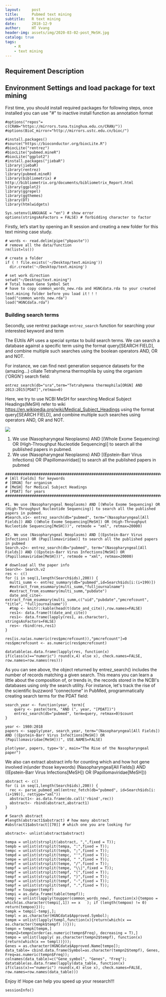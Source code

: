 ```yaml
---
layout:     post
title:      Pubmed text mining
subtitle:   R text mining
date:       2018-12-9
author:     HT Vvang
header-img: assets/img/2020-03-02-post_MeSH.jpg
catalog: true
tags:
    - R
    - text mining
---
```


## Requirement Description
## Environment Settings and load package for text mining

First time, you should install required packages for following steps,
once installed you can use "#" to inactive install function as annotation format

```{r}
#options("repos"= c(CRAN="https://mirrors.tuna.tsinghua.edu.cn/CRAN/"))
#options(BioC_mirror="http://mirrors.ustc.edu.cn/bioc/")

#install.packages()
#source("https://bioconductor.org/biocLite.R")
#biocLite("rentrez")
#biocLite("pubmed.mineR")
#biocLite("ggplot2")
#install.packages("jiebaR")
library(jiebaR)
library(rentrez)
library(pubmed.mineR)
library(bibliometrix) # http://bibliometrix.org/documents/bibliometrix_Report.html
library(ggplot2)
library(ggrepel)
library(ggthemes)
library(DT)
library(htmlwidgets)

Sys.setenv(LANGUAGE = "en") # show error 
options(stringsAsFactors = FALSE) # forbidding character to factor
```

Firstly, let’s start by opening an R session and creating a new folder for this text mining case study.

```{r}
# words <- read.delim(pipe("pbpaste"))
# remove all the data/function
rm(list=ls())

# create a folder
if ( ! file.exists('~/Desktop/text.mining'))
  dir.create('~/Desktop/text.mining')

# set work direction
setwd("~/Desktop/text.mining")
# Total human Gene Symbol Set
# have to copy common_words_new.rda and HGNCdata.rda to your created text.mining folder before you load it！！！
load("common_words_new.rda") 
load("HGNCdata.rda")
```
### Building search terms
Secondly, use rentrez package `entrez_search` function for searching your interested keyword and term

The EUtils API uses a special syntax to build search terms. We can search a database against a specific term using the format query[SEARCH FIELD], and combine multiple such searches using the boolean operators AND, OR and NOT.

For instance, we can find next generation sequence datasets for the (amazing…) ciliate Tetrahymena thermophila by using the organism ('ORGN') search field:

```{r}
entrez_search(db="sra",term="Tetrahymena thermophila[ORGN] AND 2013:2015[PDAT]",retmax=0)
```

Here, we try to use NCBI MeSH for searching
Medical Subject Headings(MeSH) refer to wiki <https://en.wikipedia.org/wiki/Medical_Subject_Headings>
using the format query[SEARCH FIELD], and combine multiple such searches using operators AND, OR and NOT.

![](‘https://xchromosome219.github.io/assets/img/2020-03-02-post_MeSH.png’)

1. We use (Nasopharyngeal Neoplasms) AND [(Whole Exome Sequencing) OR (High-Throughput Nucleotide Sequencing)] to search all the published papers in pubmed.
2. We use (Nasopharyngeal Neoplasms) AND [(Epstein-Barr Virus Infections) OR (Papillomaviridae)] to search all the published papers in pubmed

```{r}
#######################################################################
# [All Fields] for keywords
# [ORGN] for organism
# [MeSH] for Medical Subject Headings
# [PDAT] for years
#######################################################################

#1. We use (Nasopharyngeal Neoplasms) AND [(Whole Exome Sequencing) OR (High-Throughput Nucleotide Sequencing)] to search all the published papers in pubmed.
#Search.v1<- entrez_search(db="pubmed", term="(Nasopharyngeal[All Fields]) AND ((Whole Exome Sequencing[MeSH]) OR (High-Throughput Nucleotide Sequencing[MeSH]))", retmode = "xml", retmax=20000)

#2. We use (Nasopharyngeal Neoplasms) AND [(Epstein-Barr Virus Infections) OR (Papillomaviridae)] to search all the published papers in pubmed
Search.v2<- entrez_search(db="pubmed", term="(Nasopharyngeal[All Fields]) AND ((Epstein-Barr Virus Infections[MeSH]) OR (Papillomaviridae[MeSH]))", retmode = "xml", retmax=20000)

# download all the paper info
Search<- Search.v2
res <- c()
for (i in seq(1,length(Search$ids),200)) {
  multi_summ <- entrez_summary(db="pubmed",id=Search$ids[i:(i+199)])
  #extract_from_esummary(multi_summ,"fulljournalname")
  #extract_from_esummary(multi_summ,"pubdate")
  date_and_cite<- extract_from_esummary(multi_summ,c("uid","pubdate","pmcrefcount", "title", "fulljournalname"))
  #tmp <- knitr::kable(head(t(date_and_cite)),row.names=FALSE)
  res1<- data.frame(t(date_and_cite))
  res1<- data.frame(lapply(res1, as.character), stringsAsFactors=FALSE)
  res<- rbind(res,res1)
}

res[is.na(as.numeric(res$pmcrefcount)),"pmcrefcount"]=0
res$pmcrefcount <- as.numeric(res$pmcrefcount)

datatable(as.data.frame(lapply(res, function(x) if(class(x)=="numeric") round(x,4) else x), check.names=FALSE, row.names=row.names(res)))
```

As you can see above, the object returned by entrez_search() includes the number of records matching a given search. This means you can learn a little about the composition of, or trends in, the records stored in the NCBI's databases using only the search utility. For instance, let's track the rise of the scientific buzzword “connectome” in PubMed, programmatically creating search terms for the PDAT field:

```{r}
search_year <- function(year, term){
    query <- paste(term, "AND (", year, "[PDAT])")
    entrez_search(db="pubmed", term=query, retmax=0)$count
}

year <- 1980:2018
papers <- sapply(year, search_year, term="(Nasopharyngeal[All Fields]) AND ((Epstein-Barr Virus Infections[MeSH]) OR (Papillomaviridae[MeSH]))", USE.NAMES=FALSE)

plot(year, papers, type='b', main="The Rise of the Nasopharyngeal paper")

```

We also can extract abstract info for counting which and how hot gene involved in(under those keywords) (Nasopharyngeal[All Fields]) AND ((Epstein-Barr Virus Infections[MeSH]) OR (Papillomaviridae[MeSH]))

```{r}
abstract <- c()
for (i in seq(1,length(Search$ids),200)) {
  rec <- parse_pubmed_xml(entrez_fetch(db="pubmed", id=Search$ids[i:(i+199)], rettype="xml"))
  abstract1<- as.data.frame(do.call('rbind',rec))
  abstract<- rbind(abstract,abstract1)
}

# Search abstract
#length(abstract1$abstract) # how many abstract
#abstract1$abstract[[70]] # which one you are looking for

abstract<- unlist(abstract$abstract)

tempa = unlist(strsplit(abstract, ",",fixed = T));
tempb = unlist(strsplit(tempa, ":",fixed = T));
tempc = unlist(strsplit(tempb, ";",fixed = T));
tempd = unlist(strsplit(tempc, "'",fixed = T));
tempe = unlist(strsplit(tempd, " ",fixed = T));
tempf = unlist(strsplit(tempe, "/",fixed = T));
tempf = unlist(strsplit(tempe, "\\|",fixed = T));
tempf = unlist(strsplit(tempf, "(",fixed = T));
tempf = unlist(strsplit(tempf, ")",fixed = T));
tempf = unlist(strsplit(tempf, "-",fixed = T));
tempf = unlist(strsplit(tempf, ".",fixed = T));
tempf = toupper(tempf)
tempi = as.data.frame(table(tempf));
tempj = unlist(lapply(toupper(common_words_new), function(x){tempoo = which(as.character(tempi[,1]) == x   ); if (length(tempoo) != 0) return(tempoo)}));
tempk = tempi[-tempj,];
templ = as.character(HGNCdata$Approved.Symbol);
tempm = unlist(lapply(templ,function(x){return(which(x == as.character(tempk$tempf) ))}));
tempn = tempk[tempm,]
tempn2=tempn[order(as.numeric(tempn$Freq), decreasing = T),]
tempo = unlist(lapply( as.character(tempn2$tempf), function(x){return(which(x == templ))}));
Genes = as.character(HGNCdata$Approved.Name[tempo]);
data_table= cbind.data.frame(Symbol=as.character(tempn2$tempf), Genes, Freq=as.numeric(tempn$Freq));
colnames(data_table)=c("Gene_symbol", "Genes", "Freq");
datatable(as.data.frame(lapply(data_table, function(x) if(class(x)=="numeric") round(x,4) else x), check.names=FALSE, row.names=row.names(data_table)))

```

Enjoy it! Hope can help you speed up your research!!!

```{r}
sessionInfo()
```


